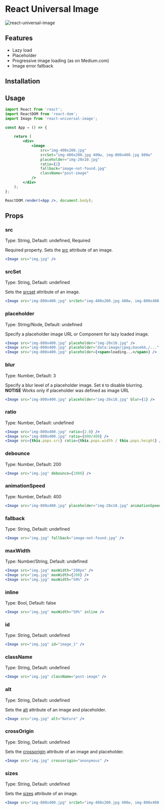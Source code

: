 # React Universal Image

![react-universal-image](https://cloud.githubusercontent.com/assets/11991783/17969114/bcd02ec6-6ad0-11e6-8dd4-34aa410863c2.gif)

## Features
* Lazy load
* Placeholder
* Progressive image loading (as on Medium.com) 
* Image error fallback


## Installation

## Usage
```jsx
import React from 'react';
import ReactDOM from 'react-dom';
import Image from 'react-universal-image';

const App = () => {
    
    return (
        <div>
            <image
                src="img-400x200.jpg"
                srcSet="img-400x200.jpg 400w, img-800x400.jpg 800w"
                placeholder="img-20x10.jpg"
                ratio={2}
                fallback="image-not-found.jpg"
                className="post-image"
            />
        </div>
    );
};

ReactDOM.render(<App />, document.body);
```

## Props

### src
Type: String, Default: undefined, Required

Required property. Sets the [src](https://developer.mozilla.org/en-US/docs/Web/HTML/Element/img#attr-src) attribute of an image. 

```jsx
<Image src="img.jpg" />
```

### srcSet
Type: String, Default: undefined

Sets the [srcset](https://developer.mozilla.org/en-US/docs/Web/HTML/Element/img#attr-srcset) attribute of an image. 

```jsx
<Image src="img-800x400.jpg" srcSet="img-400x200.jpg 400w, img-800x400.jpg 800w" />
```

### placeholder
Type: String/Node, Default: undefined

Specify a placeholder image URL or Component for lazy loaded image.

```jsx
<Image src="img-800x400.jpg" placeholder="img-20x10.jpg" />
<Image src="img-800x400.jpg" placeholder="data:image/jpeg;base64,/..." />
<Image src="img-800x400.jpg" placeholder={<span>loading...</span>} />
```

### blur
Type: Number, Default: 3

Specify a blur level of a placeholder image. Set `0` to disable blurring.   
**NOTISE** Works only if placeholder was defined as image URL

```jsx
<Image src="img-800x400.jpg" placeholder="img-20x10.jpg" blur={1} />
```

### ratio
Type: Number, Default: undefined

```jsx
<Image src="img-800x400.jpg" ratio={2.0} />
<Image src="img-800x400.jpg" ratio={800/400} />
<Image src={this.pops.src} ratio={this.pops.width / this.pops.height} />
```

### debounce
Type: Number, Default: 200

```jsx
<Image src="img.jpg" debounce={1000} />
```

### animationSpeed
Type: Number, Default: 400

```jsx
<Image src="img-800x400.jpg" placeholder="img-20x10.jpg" animationSpeed={800} />
```

### fallback
Type: String, Default: undefined

```jsx
<Image src="img.jpg" fallback="image-not-found.jpg" />
```

### maxWidth
Type: Number/String, Default: undefined

```jsx
<Image src="img.jpg" maxWidth="200px" />
<Image src="img.jpg" maxWidth={200} />
<Image src="img.jpg" maxWidth="50%" />
```

### inline
Type: Bool, Default: false

```jsx
<Image src="img.jpg" maxWidth="50%" inline />
```

### id
Type: String, Default: undefined

```jsx
<Image src="img.jpg" id="image_1" />
```

### className
Type: String, Default: undefined

```jsx
<Image src="img.jpg" className="post-image" />
```

### alt
Type: String, Default: undefined

Sets the [alt](https://developer.mozilla.org/en-US/docs/Web/HTML/Element/img#attr-alt) attribute of an image and placeholder. 

```jsx
<Image src="img.jpg" alt="Nature" />
```


### crossOrigin
Type: String, Default: undefined

Sets the [crossorigin](https://developer.mozilla.org/en-US/docs/Web/HTML/Element/img#attr-crossorigin) attribute of an image and placeholder. 

```jsx
<Image src="img.jpg" crossorigin="anonymous" />
```

### sizes
Type: String, Default: undefined

Sets the [sizes](https://developer.mozilla.org/en-US/docs/Web/HTML/Element/img#attr-sizes) attribute of an image. 

```jsx
<Image src="img-800x400.jpg" srcSet="img-400x200.jpg 400w, img-800x400.jpg 800w" sizes="(max-width: 800px) 100vw, 800px" />
```






